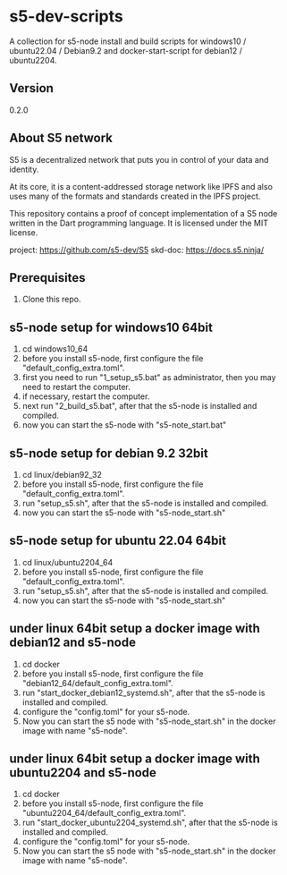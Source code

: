 # s5-dev-scripts
A collection for s5-node install and build scripts for windows10 / ubuntu22.04 / Debian9.2 and docker-start-script for debian12 / ubuntu2204.

## Version
0.2.0

## About S5 network

S5 is a decentralized network that puts you in control of your data and identity.

At its core, it is a content-addressed storage network like IPFS and also uses many of the formats and standards created in the IPFS project.

This repository contains a proof of concept implementation of a S5 node written in the Dart programming language. It is licensed under the MIT license.

project: https://github.com/s5-dev/S5
skd-doc: https://docs.s5.ninja/

## Prerequisites

1. Clone this repo.


## s5-node setup for windows10 64bit

1. cd windows10_64
2. before you install s5-node, first configure the file "default_config_extra.toml".
3. first you need to run "1_setup_s5.bat" as administrator, then you may need to restart the computer.
4. if necessary, restart the computer.
5. next run "2_build_s5.bat", after that the s5-node is installed and compiled.
6. now you can start the s5-node with "s5-note_start.bat"


## s5-node setup for debian 9.2 32bit

1. cd linux/debian92_32
2. before you install s5-node, first configure the file "default_config_extra.toml".
3. run "setup_s5.sh", after that the s5-node is installed and compiled.
4. now you can start the s5-node with "s5-node_start.sh"


## s5-node setup for ubuntu 22.04 64bit

1. cd linux/ubuntu2204_64
2. before you install s5-node, first configure the file "default_config_extra.toml".
3. run "setup_s5.sh", after that the s5-node is installed and compiled.
4. now you can start the s5-node with "s5-node_start.sh"


## under linux 64bit setup a docker image with debian12 and s5-node

1. cd docker
2. before you install s5-node, first configure the file "debian12_64/default_config_extra.toml".
2. run "start_docker_debian12_systemd.sh", after that the s5-node is installed and compiled.
3. configure the "config.toml" for your s5-node.
4. Now you can start the s5 node with "s5-node_start.sh" in the docker image with name "s5-node".

 
## under linux 64bit setup a docker image with ubuntu2204 and s5-node

1. cd docker
2. before you install s5-node, first configure the file "ubuntu2204_64/default_config_extra.toml".
2. run "start_docker_ubuntu2204_systemd.sh", after that the s5-node is installed and compiled.
3. configure the "config.toml" for your s5-node.
4. Now you can start the s5 node with "s5-node_start.sh" in the docker image with name "s5-node".


